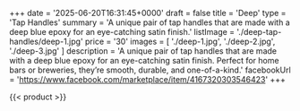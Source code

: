 +++
date = '2025-06-20T16:31:45+0000'
draft = false
title = 'Deep'
type = 'Tap Handles'
summary = 'A unique pair of tap handles that are made with a deep blue epoxy for an eye-catching satin finish.'
listImage = './deep-tap-handles/deep-1.jpg'
price = '30'
images = [
    './deep-1.jpg',
    './deep-2.jpg',
    './deep-3.jpg'
]
description = 'A unique pair of tap handles that are made with a deep blue epoxy for an eye-catching satin finish. Perfect for home bars or breweries, they’re smooth, durable, and one-of-a-kind.'
facebookUrl = 'https://www.facebook.com/marketplace/item/4167320303546423'
+++

{{< product >}}